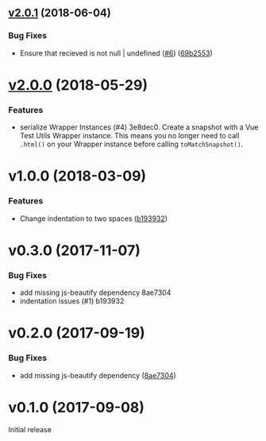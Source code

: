 <a name="v2.0.1"></a>
## [v2.0.1](https://github.com/eddyerburgh/jest-serializer-vue/compare/v2.0.0...v2.0.1) (2018-06-04)


### Bug Fixes

* Ensure that recieved is not null | undefined ([#6](https://github.com/eddyerburgh/jest-serializer-vue/issues/6)) ([69b2553](https://github.com/eddyerburgh/jest-serializer-vue/commit/69b2553))

<a name="v2.0.0"></a>
# [v2.0.0](/compare/v1.0.0...v2.0.0) (2018-05-29)


### Features

* serialize Wrapper Instances (#4) 3e8dec0. Create a snapshot with a Vue Test Utils Wrapper instance. This means you no longer need to call `.html()` on your Wrapper instance before calling `toMatchSnapshot()`.

<a name="1.0.0"></a>
# v1.0.0 (2018-03-09)


### Features

* Change indentation to two spaces ([b193932](https://github.com/eddyerburgh/jest-serializer-vue/commit/b193932))

<a name="0.3.0"></a>
# v0.3.0 (2017-11-07)


### Bug Fixes

* add missing js-beautify dependency 8ae7304
* indentation issues (#1) b193932

<a name="v0.2.0"></a>
# v0.2.0 (2017-09-19)


### Bug Fixes

* add missing js-beautify dependency ([8ae7304](https://github.com/eddyerburgh/jest-serializer-vue/commit/8ae7304))

<a name="v0.1.0"></a>
# v0.1.0 (2017-09-08)

Initial release
